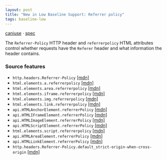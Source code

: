 ```yaml
---
layout: post
title: "New in Low Baseline Support: Referrer policy"
tags: baseline-low
---
```


[caniuse](https://caniuse.com/?search=referrer-policy) · [spec](https://w3c.github.io/webappsec-referrer-policy/)

The `Referrer-Policy` HTTP header and `referrerpolicy` HTML attributes control whether requests have the `Referer` header and what information the header contains.

### Source features

- ``http.headers.Referrer-Policy`` [[mdn]](https://https://developer.mozilla.org/en-US/search?q=http.headers.Referrer-Policy)
- ``html.elements.a.referrerpolicy`` [[mdn]](https://https://developer.mozilla.org/en-US/search?q=html.elements.a.referrerpolicy)
- ``html.elements.area.referrerpolicy`` [[mdn]](https://https://developer.mozilla.org/en-US/search?q=html.elements.area.referrerpolicy)
- ``html.elements.iframe.referrerpolicy`` [[mdn]](https://https://developer.mozilla.org/en-US/search?q=html.elements.iframe.referrerpolicy)
- ``html.elements.img.referrerpolicy`` [[mdn]](https://https://developer.mozilla.org/en-US/search?q=html.elements.img.referrerpolicy)
- ``html.elements.link.referrerpolicy`` [[mdn]](https://https://developer.mozilla.org/en-US/search?q=html.elements.link.referrerpolicy)
- ``api.HTMLAnchorElement.referrerPolicy`` [[mdn]](https://https://developer.mozilla.org/en-US/search?q=api.HTMLAnchorElement.referrerPolicy)
- ``api.HTMLIFrameElement.referrerPolicy`` [[mdn]](https://https://developer.mozilla.org/en-US/search?q=api.HTMLIFrameElement.referrerPolicy)
- ``api.HTMLImageElement.referrerPolicy`` [[mdn]](https://https://developer.mozilla.org/en-US/search?q=api.HTMLImageElement.referrerPolicy)
- ``api.HTMLScriptElement.referrerPolicy`` [[mdn]](https://https://developer.mozilla.org/en-US/search?q=api.HTMLScriptElement.referrerPolicy)
- ``html.elements.script.referrerpolicy`` [[mdn]](https://https://developer.mozilla.org/en-US/search?q=html.elements.script.referrerpolicy)
- ``api.HTMLAreaElement.referrerPolicy`` [[mdn]](https://https://developer.mozilla.org/en-US/search?q=api.HTMLAreaElement.referrerPolicy)
- ``api.HTMLLinkElement.referrerPolicy`` [[mdn]](https://https://developer.mozilla.org/en-US/search?q=api.HTMLLinkElement.referrerPolicy)
- ``http.headers.Referrer-Policy.default_strict-origin-when-cross-origin`` [[mdn]](https://https://developer.mozilla.org/en-US/search?q=http.headers.Referrer-Policy.default_strict-origin-when-cross-origin)
